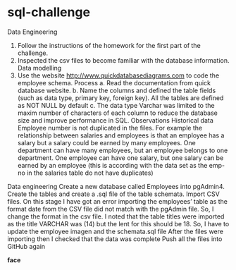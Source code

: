 # sql-challenge
Data Engineering

1.	Follow the instructions of the homework for the first part of the challenge.
2.	Inspected the csv files to become familiar with the database information. 
  	Data modelling 
3.	Use the website http://www.quickdatabasediagrams.com to code the employee schema. 
Process 
a.	Read the documentation from quick database website.
b.	Name the columns and defined the table fields (such as data type, primary key, foreign key). All the tables are defined as NOT NULL by default 
c.	The data type Varchar was limited to the maxim number of characters of each column to reduce the database size and improve performance in SQL.
Observations 
	Historical data 
	Employee number is not duplicated in the files. For example the relationship between salaries and employees is that an employee has a salary but a salary could be earned by many employees. 
One department can have many employees, but an employee belongs to one department.
One employee can have one salary, but one salary can be earned by an employee (this is according with the data set as the emp-no in the salaries table do not have duplicates) 
  

Data engineering
		Create a new database called Employees into pgAdmin4.
		Create the tables and create a .sql file of the  table schemata.
Import CSV files. On this stage I have got an error importing the employees’ table as the format date from the CSV file did not match with the pgAdmin file. So, I change the format in the csv file.
I noted that the table titles were imported as the title VARCHAR was (14) but the lent for this should be 18. So, I have to update the employee imagen and the schemata.sql file 
After the files were importing then I checked that the data was complete
Push all the files into GitHub again

**face**



